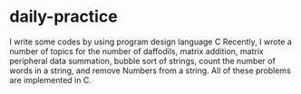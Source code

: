 # daily-practice
I write some codes by using program design language C
Recently, I wrote a number of topics for the number of daffodils, matrix addition, matrix peripheral data summation, bubble sort of strings, 
count the number of words in a string, and remove Numbers from a string. All of these problems are implemented in C.
